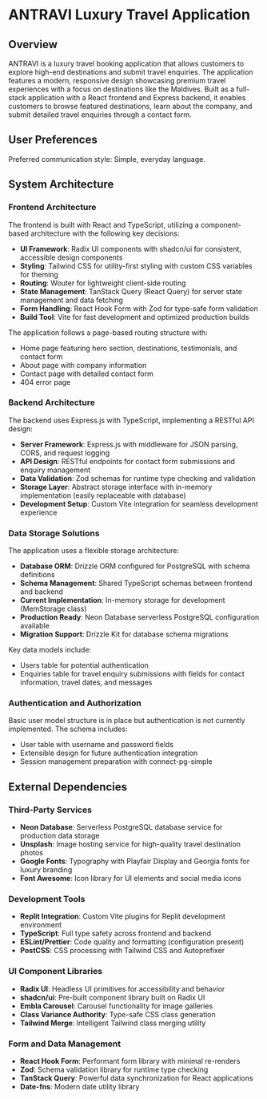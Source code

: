 # ANTRAVI Luxury Travel Application

## Overview

ANTRAVI is a luxury travel booking application that allows customers to explore high-end destinations and submit travel enquiries. The application features a modern, responsive design showcasing premium travel experiences with a focus on destinations like the Maldives. Built as a full-stack application with a React frontend and Express backend, it enables customers to browse featured destinations, learn about the company, and submit detailed travel enquiries through a contact form.

## User Preferences

Preferred communication style: Simple, everyday language.

## System Architecture

### Frontend Architecture
The frontend is built with React and TypeScript, utilizing a component-based architecture with the following key decisions:

- **UI Framework**: Radix UI components with shadcn/ui for consistent, accessible design components
- **Styling**: Tailwind CSS for utility-first styling with custom CSS variables for theming
- **Routing**: Wouter for lightweight client-side routing
- **State Management**: TanStack Query (React Query) for server state management and data fetching
- **Form Handling**: React Hook Form with Zod for type-safe form validation
- **Build Tool**: Vite for fast development and optimized production builds

The application follows a page-based routing structure with:
- Home page featuring hero section, destinations, testimonials, and contact form
- About page with company information
- Contact page with detailed contact form
- 404 error page

### Backend Architecture
The backend uses Express.js with TypeScript, implementing a RESTful API design:

- **Server Framework**: Express.js with middleware for JSON parsing, CORS, and request logging
- **API Design**: RESTful endpoints for contact form submissions and enquiry management
- **Data Validation**: Zod schemas for runtime type checking and validation
- **Storage Layer**: Abstract storage interface with in-memory implementation (easily replaceable with database)
- **Development Setup**: Custom Vite integration for seamless development experience

### Data Storage Solutions
The application uses a flexible storage architecture:

- **Database ORM**: Drizzle ORM configured for PostgreSQL with schema definitions
- **Schema Management**: Shared TypeScript schemas between frontend and backend
- **Current Implementation**: In-memory storage for development (MemStorage class)
- **Production Ready**: Neon Database serverless PostgreSQL configuration available
- **Migration Support**: Drizzle Kit for database schema migrations

Key data models include:
- Users table for potential authentication
- Enquiries table for travel enquiry submissions with fields for contact information, travel dates, and messages

### Authentication and Authorization
Basic user model structure is in place but authentication is not currently implemented. The schema includes:
- User table with username and password fields
- Extensible design for future authentication integration
- Session management preparation with connect-pg-simple

## External Dependencies

### Third-Party Services
- **Neon Database**: Serverless PostgreSQL database service for production data storage
- **Unsplash**: Image hosting service for high-quality travel destination photos
- **Google Fonts**: Typography with Playfair Display and Georgia fonts for luxury branding
- **Font Awesome**: Icon library for UI elements and social media icons

### Development Tools
- **Replit Integration**: Custom Vite plugins for Replit development environment
- **TypeScript**: Full type safety across frontend and backend
- **ESLint/Prettier**: Code quality and formatting (configuration present)
- **PostCSS**: CSS processing with Tailwind CSS and Autoprefixer

### UI Component Libraries
- **Radix UI**: Headless UI primitives for accessibility and behavior
- **shadcn/ui**: Pre-built component library built on Radix UI
- **Embla Carousel**: Carousel functionality for image galleries
- **Class Variance Authority**: Type-safe CSS class generation
- **Tailwind Merge**: Intelligent Tailwind class merging utility

### Form and Data Management
- **React Hook Form**: Performant form library with minimal re-renders
- **Zod**: Schema validation library for runtime type checking
- **TanStack Query**: Powerful data synchronization for React applications
- **Date-fns**: Modern date utility library